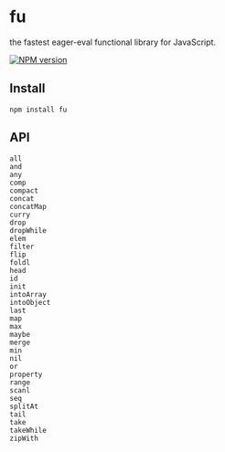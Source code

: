 # fu

the fastest eager-eval functional library for JavaScript.

[![NPM version](https://badge.fury.io/js/fu.png)](http://badge.fury.io/js/fu)

## Install

    npm install fu

## API

    all
    and
    any
    comp
    compact
    concat
    concatMap
    curry
    drop
    dropWhile
    elem
    filter
    flip
    foldl
    head
    id
    init
    intoArray
    intoObject
    last
    map
    max
    maybe
    merge
    min
    nil
    or
    property
    range
    scanl
    seq
    splitAt
    tail
    take
    takeWhile
    zipWith
